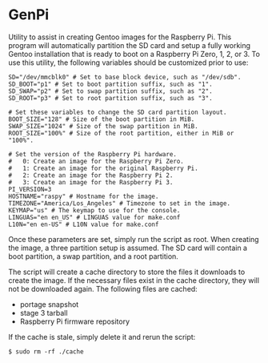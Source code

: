 # GenPi
Utility to assist in creating Gentoo images for the Raspberry Pi. This program
will automatically partition the SD card and setup a fully working Gentoo
installation that is ready to boot on a Raspberry Pi Zero, 1, 2, or 3. To use
this utility, the following variables should be customized prior to use:

	SD="/dev/mmcblk0" # Set to base block device, such as "/dev/sdb".
	SD_BOOT="p1" # Set to boot partition suffix, such as "1".
	SD_SWAP="p2" # Set to swap partition suffix, such as "2".
	SD_ROOT="p3" # Set to root partition suffix, such as "3".

	# Set these variables to change the SD card partition layout.
	BOOT_SIZE="128" # Size of the boot partition in MiB.
	SWAP_SIZE="1024" # Size of the swap partition in MiB.
	ROOT_SIZE="100%" # Size of the root partition, either in MiB or "100%".

	# Set the version of the Raspberry Pi hardware.
	#   0: Create an image for the Raspberry Pi Zero.
	#   1: Create an image for the original Raspberry Pi.
	#   2: Create an image for the Raspberry Pi 2.
	#   3: Create an image for the Raspberry Pi 3.
	PI_VERSION=3
	HOSTNAME="raspy" # Hostname for the image.
	TIMEZONE="America/Los_Angeles" # Timezone to set in the image.
	KEYMAP="us" # The keymap to use for the console.
	LINGUAS="en en_US" # LINGUAS value for make.conf
	L10N="en en-US" # L10N value for make.conf

Once these parameters are set, simply run the script as root. When creating the
image, a three partition setup is assumed. The SD card will contain a boot
partition, a swap partition, and a root partition.

The script will create a cache directory to store the files it downloads to
create the image. If the necessary files exist in the cache directory, they
will not be downloaded again. The following files are cached:
 * portage snapshot
 * stage 3 tarball
 * Raspberry Pi firmware repository

If the cache is stale, simply delete it and rerun the script:

	$ sudo rm -rf ./cache
